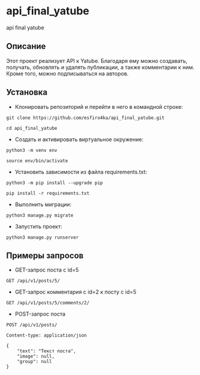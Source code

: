 # api_final_yatube
api final yatube

## Описание
Этот проект реализует API к Yatube. Благодаря ему можно создавать, получать, обновлять и удалять публикации, а также комментарии к ним. Кроме того, можно подписываться на авторов.

## Установка

- Клонировать репозиторий и перейти в него в командной строке:

```
git clone https://github.com/esfiro4ka/api_final_yatube.git

cd api_final_yatube
```

- Cоздать и активировать виртуальное окружение:

```
python3 -m venv env

source env/bin/activate
```

- Установить зависимости из файла requirements.txt:

```
python3 -m pip install --upgrade pip

pip install -r requirements.txt
```

- Выполнить миграции:

```
python3 manage.py migrate
```

- Запустить проект:

```
python3 manage.py runserver
```

## Примеры запросов

- GET-запрос поста с id=5

```
GET /api/v1/posts/5/
```

- GET-запрос комментария c id=2 к посту с id=5

```
GET /api/v1/posts/5/comments/2/
```

- POST-запрос поста

```
POST /api/v1/posts/

Content-type: application/json

{
    "text": "Текст поста",
    "image": null,
    "group": null
}
```
